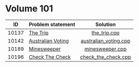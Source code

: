 # Volume 101

|  ID   |                                                          Problem statement                                                           |                     Solution                     |
|:-----:|:-------------------------------------------------------------------------------------------------------------------------------------|:------------------------------------------------:|
| 10137 | [The Trip](http://uva.onlinejudge.org/index.php?option=com_onlinejudge&Itemid=8&category=13&page=show_problem&problem=1078)          | [the_trip.cpp](./the_trip.cpp)                   |
| 10142 | [Australian Voting](http://uva.onlinejudge.org/index.php?option=com_onlinejudge&Itemid=8&category=13&page=show_problem&problem=1083) | [australian_voting.cpp](./australian_voting.cpp) |
| 10189 | [Minesweeper](http://uva.onlinejudge.org/index.php?option=com_onlinejudge&Itemid=8&category=13&page=show_problem&problem=1130)       | [minesweeper.cpp](./minesweeper.cpp)             |
| 10196 | [Check The Check](http://uva.onlinejudge.org/index.php?option=com_onlinejudge&Itemid=8&category=13&page=show_problem&problem=1137)   | [check_the_check.cpp](./check_the_check.cpp)     |
